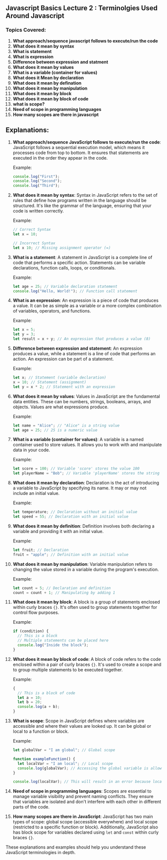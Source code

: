 ## Javascript Basics Lecture 2 : Terminolgies Used Around Javascript

### Topics Covered:

1. **What approach/sequence javascript follows to execute/run the code**
2. **What does it mean by syntax**
3. **What is statement**
4. **What is expression**
5. **Difference between expression and statment**
6. **What does it mean by values**
7. **What is a variable (container for values)**
8. **What does it Mean by declaration**
9. **What does it mean by defination**
10. **What does it mean by manipulation**
11. **What does it mean by block**
12. **What does it mean by block of code**
13. **what is scope?**
14. **Need of scope in programming languages**
15. **How many scopes are there in javascript**

## Explanations:

1. **What approach/sequence JavaScript follows to execute/run the code**:
   JavaScript follows a sequential execution model, which means it processes code from top to bottom. It ensures that statements are executed in the order they appear in the code.

   Example:

   ```javascript
   console.log("First");
   console.log("Second");
   console.log("Third");
   ```

2. **What does it mean by syntax**:
   Syntax in JavaScript refers to the set of rules that define how programs written in the language should be structured. It's like the grammar of the language, ensuring that your code is written correctly.

   Example:

   ```javascript
   // Correct Syntax
   let x = 10;

   // Incorrect Syntax
   let x 10; // Missing assignment operator (=)
   ```

3. **What is a statement**:
   A statement in JavaScript is a complete line of code that performs a specific action. Statements can be variable declarations, function calls, loops, or conditionals.

   Example:

   ```javascript
   let age = 25; // Variable declaration statement
   console.log("Hello, World!"); // Function call statement
   ```

4. **What is an expression**:
   An expression is a piece of code that produces a value. It can be as simple as a variable or a more complex combination of variables, operators, and functions.

   Example:

   ```javascript
   let x = 5;
   let y = 3;
   let result = x + y; // An expression that produces a value (8)
   ```

5. **Difference between expression and statement**:
   An expression produces a value, while a statement is a line of code that performs an action. An expression can be part of a statement.

   Example:

   ```javascript
   let x; // Statement (variable declaration)
   x = 10; // Statement (assignment)
   let y = x * 2; // Statement with an expression
   ```

6. **What does it mean by values**:
   Values in JavaScript are the fundamental data entities. These can be numbers, strings, booleans, arrays, and objects. Values are what expressions produce.

   Example:

   ```javascript
   let name = "Alice"; // "Alice" is a string value
   let age = 25; // 25 is a numeric value
   ```

7. **What is a variable (container for values)**:
   A variable is a named container used to store values. It allows you to work with and manipulate data in your code.

   Example:

   ```javascript
   let score = 100; // Variable 'score' stores the value 100
   let playerName = "Bob"; // Variable 'playerName' stores the string "Bob"
   ```

8. **What does it mean by declaration**:
   Declaration is the act of introducing a variable to JavaScript by specifying its name. It may or may not include an initial value.

   Example:

   ```javascript
   let temperature; // Declaration without an initial value
   let speed = 55; // Declaration with an initial value
   ```

9. **What does it mean by definition**:
   Definition involves both declaring a variable and providing it with an initial value.

   Example:

   ```javascript
   let fruit; // Declaration
   fruit = "apple"; // Definition with an initial value
   ```

10. **What does it mean by manipulation**:
    Variable manipulation refers to changing the value stored in a variable during the program's execution.

    Example:

    ```javascript
    let count = 5; // Declaration and definition
    count = count + 1; // Manipulating by adding 1
    ```

11. **What does it mean by block**:
    A block is a group of statements enclosed within curly braces `{}`. It's often used to group statements together for control flow purposes.

    Example:

    ```javascript
    if (condition) {
      // This is a block
      // Multiple statements can be placed here
      console.log("Inside the block");
    }
    ```

12. **What does it mean by block of code**:
    A block of code refers to the code enclosed within a pair of curly braces `{}`. It's used to create a scope and to group multiple statements to be executed together.

    Example:

    ```javascript
    {
      // This is a block of code
      let a = 10;
      let b = 20;
      console.log(a + b);
    }
    ```

13. **What is scope**:
    Scope in JavaScript defines where variables are accessible and where their values are looked up. It can be global or local to a function or block.

    Example:

    ```javascript
    let globalVar = "I am global"; // Global scope

    function exampleFunction() {
      let localVar = "I am local"; // Local scope
      console.log(globalVar); // Accessing the global variable is allowed
    }

    console.log(localVar); // This will result in an error because localVar is not accessible here.
    ```

14. **Need of scope in programming languages**:
    Scopes are essential to manage variable visibility and prevent naming conflicts. They ensure that variables are isolated and don't interfere with each other in different parts of the code.

15. **How many scopes are there in JavaScript**:
    JavaScript has two main types of scope: global scope (accessible everywhere) and local scope (restricted to a specific function or block). Additionally, JavaScript also has block scope for variables declared using `let` and `const` within curly braces `{}`.

These explanations and examples should help you understand these JavaScript terminologies in depth.
